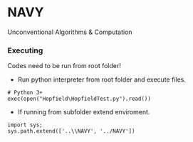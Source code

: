 # NAVY

Unconventional Algorithms & Computation

### Executing

Codes need to be run from root folder!

- Run python interpreter from root folder and execute files.
```
# Python 3+
exec(open("Hopfield\HopfieldTest.py").read())
```

- If running from subfolder extend enviroment.
```
import sys;
sys.path.extend(['..\\NAVY', '../NAVY'])
```